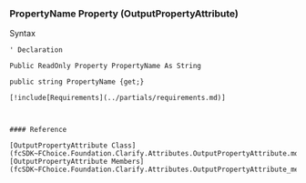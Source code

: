 ﻿### PropertyName Property (OutputPropertyAttribute)

Syntax

```vbnet
' Declaration

Public ReadOnly Property PropertyName As String

public string PropertyName {get;}

[!include[Requirements](../partials/requirements.md)]



#### Reference

[OutputPropertyAttribute Class](fcSDK~FChoice.Foundation.Clarify.Attributes.OutputPropertyAttribute.md)  
[OutputPropertyAttribute Members](fcSDK~FChoice.Foundation.Clarify.Attributes.OutputPropertyAttribute_members.md)